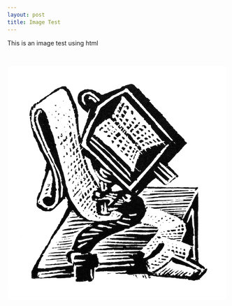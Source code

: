 ```yaml
---
layout: post
title: Image Test
---
```


This is an image test using html

&nbsp;


<div style="text-align:center">
<img src='/assets/images/lectern-web.png' alt='lectern' />
</div>